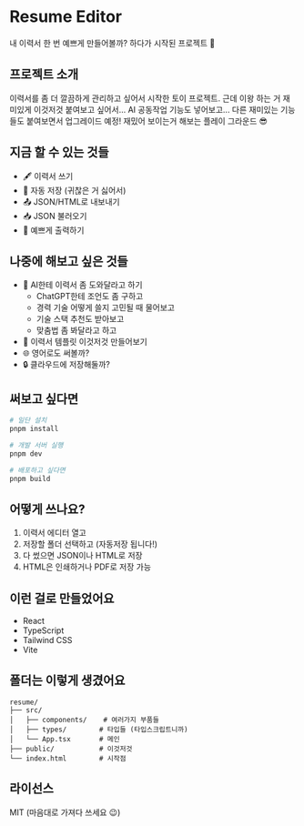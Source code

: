 # Resume Editor

내 이력서 한 번 예쁘게 만들어볼까? 하다가 시작된 프로젝트 🎨

## 프로젝트 소개
이력서를 좀 더 깔끔하게 관리하고 싶어서 시작한 토이 프로젝트.
근데 이왕 하는 거 재미있게 이것저것 붙여보고 싶어서... AI 공동작업 기능도 넣어보고...
다른 재미있는 기능들도 붙여보면서 업그레이드 예정! 
재밌어 보이는거 해보는 플레이 그라운드 😎

## 지금 할 수 있는 것들
- 🖋 이력서 쓰기 
- 💾 자동 저장 (귀찮은 거 싫어서)
- 📤 JSON/HTML로 내보내기
- 📥 JSON 불러오기
- 🎨 예쁘게 출력하기 

## 나중에 해보고 싶은 것들
- 🤖 AI한테 이력서 좀 도와달라고 하기
  - ChatGPT한테 조언도 좀 구하고
  - 경력 기술 어떻게 쓸지 고민될 때 물어보고
  - 기술 스택 추천도 받아보고
  - 맞춤법 좀 봐달라고 하고
- 📝 이력서 템플릿 이것저것 만들어보기
- 🌐 영어로도 써볼까?
- 🔒 클라우드에 저장해둘까?

## 써보고 싶다면
```bash
# 일단 설치
pnpm install

# 개발 서버 실행
pnpm dev

# 배포하고 싶다면
pnpm build
```

## 어떻게 쓰나요?
1. 이력서 에디터 열고
2. 저장할 폴더 선택하고 (자동저장 됩니다!)
3. 다 썼으면 JSON이나 HTML로 저장
4. HTML은 인쇄하거나 PDF로 저장 가능

## 이런 걸로 만들었어요
- React
- TypeScript
- Tailwind CSS
- Vite

## 폴더는 이렇게 생겼어요
```
resume/
├── src/
│   ├── components/    # 여러가지 부품들
│   ├── types/        # 타입들 (타입스크립트니까)
│   └── App.tsx       # 메인
├── public/           # 이것저것
└── index.html        # 시작점
```

## 라이선스
MIT (마음대로 가져다 쓰세요 😉)
